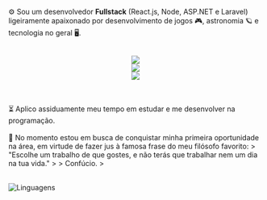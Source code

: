 ⚙️ Sou um desenvolvedor **Fullstack** (React.js, Node, ASP.NET e Laravel) ligeiramente apaixonado por desenvolvimento de jogos 🎮, astronomia 🪐 e tecnologia no geral 🖥️.
<br/><br/>
<p align="center">
  <a href="https://skillicons.dev">
    <img src="https://skillicons.dev/icons?i=html,css" />
  </a>
  <br/>
  <a href="https://skillicons.dev">
    <img src="https://skillicons.dev/icons?i=js,cs,php" />
  </a>
  <br/>
  <a href="https://skillicons.dev">
    <img src="https://skillicons.dev/icons?i=nodejs,dotnet,laravel,postman" />
  </a>
</p>
<br/><br/>
⏳ Aplico assiduamente meu tempo em estudar e me desenvolver na programação.
<br/><br/>
💼 No momento estou em busca de conquistar minha primeira oportunidade na área, em virtude de fazer jus à famosa frase do meu filósofo favorito:
> "Escolhe um trabalho de que gostes, e não terás que trabalhar nem um dia na tua vida."
>
> Confúcio.
> 
<br/><br/>

![Linguagens](https://github-readme-stats.vercel.app/api/top-langs/?username=WesleyTelesBenette&layout=donut-vertical&theme=github_dark)
